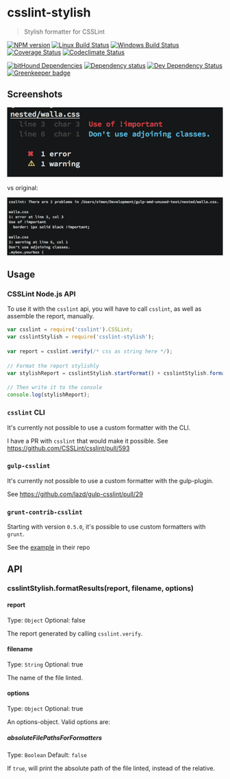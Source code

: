 # csslint-stylish
> Stylish formatter for CSSLint

[![NPM version][npm-image]][npm-url]
[![Linux Build Status][travis-image]][travis-url]
[![Windows Build Status][appveyor-image]][appveyor-url]
[![Coverage Status][coveralls-image]][coveralls-url]
[![Codeclimate Status][codeclimate-image]][codeclimate-url]

[![bitHound Dependencies][bithound-image]][bithound-url]
[![Dependency status][david-image]][david-url]
[![Dev Dependency Status][david-dev-image]][david-dev-url]
[![Greenkeeper badge][greenkeeper-image]][greenkeeper-url]

## Screenshots
![This reporter][new-image]

vs original:

![Original reporter][orig-image]

## Usage

### CSSLint Node.js API

To use it with the `csslint` api, you will have to call `csslint`, as well as assemble the report, manually.

```js
var csslint = require('csslint').CSSLint;
var csslintStylish = require('csslint-stylish');

var report = csslint.verify(/* css as string here */);

// Format the report stylishly
var stylishReport = csslintStylish.startFormat() + csslintStylish.formatResults(report) + csslintStylish.endFormat();

// Then write it to the console
console.log(stylishReport);
```

### `csslint` CLI
It's currently not possible to use a custom formatter with the CLI.

I have a PR with `csslint` that would make it possible. See <https://github.com/CSSLint/csslint/pull/593>

### `gulp-csslint`
It's currently not possible to use a custom formatter with the gulp-plugin.

See <https://github.com/lazd/gulp-csslint/pull/29>

### `grunt-contrib-csslint`
Starting with version `0.5.0`, it's possible to use custom formatters with `grunt`.

See the [example](https://github.com/gruntjs/grunt-contrib-csslint#providing-a-custom-formatter) in their repo

## API

### csslintStylish.formatResults(report, filename, options)

#### report
Type: `Object`
Optional: false

The report generated by calling `csslint.verify`.

#### filename
Type: `String`
Optional: true

The name of the file linted.

#### options
Type: `Object`
Optional: true

An options-object. Valid options are:

##### absoluteFilePathsForFormatters
Type: `Boolean`
Default: `false`

If `true`, will print the absolute path of the file linted, instead of the relative.


[travis-url]: https://travis-ci.org/SimenB/csslint-stylish
[travis-image]: https://img.shields.io/travis/SimenB/csslint-stylish/master.svg
[appveyor-url]: https://ci.appveyor.com/project/SimenB/csslint-stylish
[appveyor-image]: https://ci.appveyor.com/api/projects/status/92exg416gkm4al9r?svg=true
[coveralls-url]: https://coveralls.io/github/SimenB/csslint-stylish
[coveralls-image]: https://img.shields.io/coveralls/SimenB/csslint-stylish.svg
[codeclimate-url]: https://codeclimate.com/github/SimenB/csslint-stylish
[codeclimate-image]: https://img.shields.io/codeclimate/github/SimenB/csslint-stylish.svg
[npm-url]: https://npmjs.org/package/csslint-stylish
[npm-image]: https://img.shields.io/npm/v/csslint-stylish.svg
[bithound-url]: https://www.bithound.io/github/SimenB/csslint-stylish/master/dependencies/npm
[bithound-image]: https://www.bithound.io/github/SimenB/csslint-stylish/badges/dependencies.svg
[david-url]: https://david-dm.org/SimenB/csslint-stylish
[david-image]: https://img.shields.io/david/SimenB/csslint-stylish.svg
[david-dev-url]: https://david-dm.org/SimenB/csslint-stylish#info=devDependencie
[david-dev-image]: https://img.shields.io/david/dev/SimenB/csslint-stylish.svg
[new-image]: screenshots/this.png
[orig-image]: screenshots/original.png
[greenkeeper-image]: https://badges.greenkeeper.io/SimenB/csslint-stylish.svg
[greenkeeper-url]: https://greenkeeper.io/
